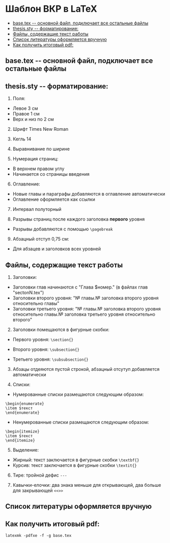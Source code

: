 Шаблон ВКР в LaTeX
==================

<!-- Table of Contents GitLab -->

* [base.tex -- основной файл, подключает все остальные файлы](#basetex-основной-файл-подключает-все-остальные-файлы)
* [thesis.sty -- форматирование:](#thesissty-форматирование)
* [Файлы, содержащие текст работы](#Файлы-содержащие-текст-работы)
* [Список литературы оформляется вручную](#Список-литературы-оформляется-вручную)
* [Как получить итоговый pdf:](#Как-получить-итоговый-pdf)

<!-- /Table of Contents -->

## base.tex -- основной файл, подключает все остальные файлы

## thesis.sty -- форматирование:

1. Поля:

* Левое 3 см
* Правое 1 см
* Верх и низ по 2 см

2. Шрифт Times New Roman

3. Кегль 14

4. Выравнивание по ширине

5. Нумерация страниц:

* В верхнем правом углу
* Начинается со страницы введения

6. Оглавление:

* Новые главы и параграфы добавляются в оглавление автоматически
* Оглавление оформляется как ссылки

7. Интервал полуторный

8. Разрывы страниц после каждого заголовка **первого** уровня

* Разрывы добавляются с помощью `\pagebreak`

9. Абзацный отступ 0,75 см:

* Для абзацев и заголовков всех уровней

## Файлы, содержащие текст работы

1. Заголовки:

* Заголовки глав начинаются с "Глава \$номер." (в файлах глав "sectonN.tex")
* Заголовки второго уровня: "№ главы.№ заголовка второго уровня относительно главы"
* Заголовки третьего уровня: "№ главы.№ заголовка второго уровня относительно главы.№ заголовка третьего уровня относительно второго"

2. Заголовки помещаются в фигурные скобки:

* Первого уровня: `\section{}`

* Второго уровня: `\subsection{}`

* Третьего уровня: `\subsubsection{}`

3. Абзацы отдеяются пустой строкой, абзацный отсутуп добавляется автоматически

4. Списки:

* Нумерованные списки размещаются следующим образом:

```
\begin{enumerate}
\item $текст
\end{enumerate}
```

* Ненумерованные списки размещаются следующим образом:

```
\begin{itemize}
\item $текст
\end{itemize}
```

5. Выделение:

* Жирный: текст заключается в фигурные скобки `\textbf{}`
* Курсив: текст заключается в фигурные скобки `\textit{}`

6. Тире: тройной дефис `---`

7. Кавычки-елочки: два знака меньше для открывающей, два больше для закрывающей `<<>>`

## Список литературы оформляется вручную

## Как получить итоговый pdf:

`latexmk -pdfxe -f -g base.tex`

